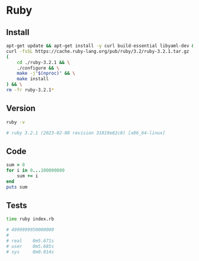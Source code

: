 # Ruby

## Install

```bash
apt-get update && apt-get install -y curl build-essential libyaml-dev && \
curl -fsSL https://cache.ruby-lang.org/pub/ruby/3.2/ruby-3.2.1.tar.gz | tar -xz && \
(
    cd ./ruby-3.2.1 && \
    ./configure && \
    make -j"$(nproc)" && \
    make install
) && \
rm -fr ruby-3.2.1*
```

## Version

```bash
ruby -v

# ruby 3.2.1 (2023-02-08 revision 31819e82c8) [x86_64-linux]
```

## Code

```rb
sum = 0
for i in 0...100000000
    sum += i
end
puts sum
```

## Tests

```bash
time ruby index.rb

# 4999999950000000
#
# real    0m5.671s
# user    0m5.685s
# sys     0m0.014s
```
